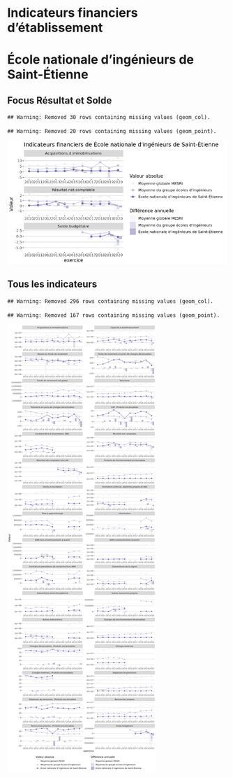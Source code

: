 Indicateurs financiers d’établissement
================

# École nationale d’ingénieurs de Saint-Étienne

## Focus Résultat et Solde

    ## Warning: Removed 30 rows containing missing values (geom_col).

    ## Warning: Removed 20 rows containing missing values (geom_point).

![](école_nationale_d_ingénieurs_de_saint_étienne_files/figure-gfm/etab.focus-1.png)<!-- -->

## Tous les indicateurs

    ## Warning: Removed 296 rows containing missing values (geom_col).

    ## Warning: Removed 167 rows containing missing values (geom_point).

![](école_nationale_d_ingénieurs_de_saint_étienne_files/figure-gfm/etab-1.png)<!-- -->
